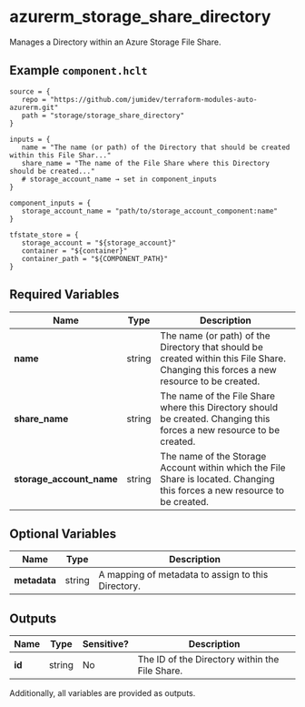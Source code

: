 # azurerm_storage_share_directory

Manages a Directory within an Azure Storage File Share.

## Example `component.hclt`

```hcl
source = {
   repo = "https://github.com/jumidev/terraform-modules-auto-azurerm.git"   
   path = "storage/storage_share_directory"   
}

inputs = {
   name = "The name (or path) of the Directory that should be created within this File Shar..."   
   share_name = "The name of the File Share where this Directory should be created..."   
   # storage_account_name → set in component_inputs
}

component_inputs = {
   storage_account_name = "path/to/storage_account_component:name"   
}

tfstate_store = {
   storage_account = "${storage_account}"   
   container = "${container}"   
   container_path = "${COMPONENT_PATH}"   
}

```

## Required Variables

| Name | Type |  Description |
| ---- | --------- |  ----------- |
| **name** | string |  The name (or path) of the Directory that should be created within this File Share. Changing this forces a new resource to be created. | 
| **share_name** | string |  The name of the File Share where this Directory should be created. Changing this forces a new resource to be created. | 
| **storage_account_name** | string |  The name of the Storage Account within which the File Share is located. Changing this forces a new resource to be created. | 

## Optional Variables

| Name | Type |  Description |
| ---- | --------- |  ----------- |
| **metadata** | string |  A mapping of metadata to assign to this Directory. | 



## Outputs

| Name | Type | Sensitive? | Description |
| ---- | ---- | --------- | --------- |
| **id** | string | No  | The ID of the Directory within the File Share. | 

Additionally, all variables are provided as outputs.
